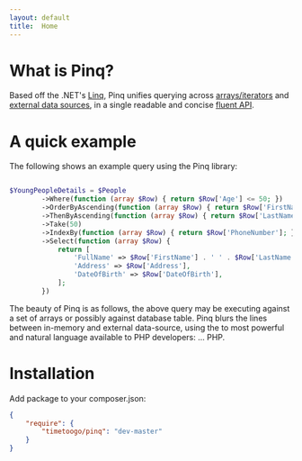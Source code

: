 ```yaml
---
layout: default
title:  Home
---
```

                
What is Pinq?
=============
Based off the .NET's [Linq](http://msdn.microsoft.com/en-us/library/bb397926.aspx), 
Pinq unifies querying across [arrays/iterators](examples.html) and [external data sources](query-provider.html), 
in a single readable and concise [fluent API](api.html).

A quick example
===============

The following shows an example query using the Pinq library:

```php

$YoungPeopleDetails = $People
        ->Where(function (array $Row) { return $Row['Age'] <= 50; })
        ->OrderByAscending(function (array $Row) { return $Row['FirstName']; })
        ->ThenByAscending(function (array $Row) { return $Row['LastName']; })
        ->Take(50)
        ->IndexBy(function (array $Row) { return $Row['PhoneNumber']; })
        ->Select(function (array $Row) { 
            return [
                'FullName' => $Row['FirstName'] . ' ' . $Row['LastName'],
                'Address' => $Row['Address'],
                'DateOfBirth' => $Row['DateOfBirth'],
            ]; 
        })

```

The beauty of Pinq is as follows, the above query may be executing against a set of arrays or
possibly against database table. Pinq blurs the lines between in-memory and external data-source,
using the to most powerful and natural language available to PHP developers: ... PHP.

Installation
============
Add package to your composer.json:

```json
{
    "require": {
        "timetoogo/pinq": "dev-master"
    }
}
```